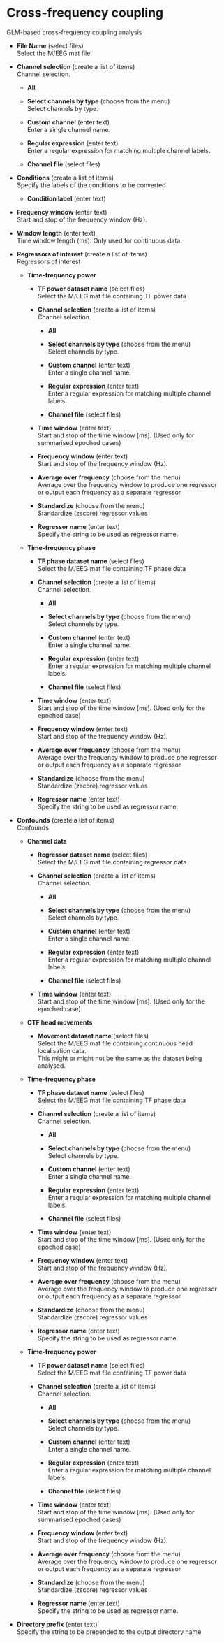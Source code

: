 # Cross-frequency coupling  
GLM-based cross-frequency coupling analysis  

* **File Name** (select files)  
Select the M/EEG mat file.  

* **Channel selection** (create a list of items)  
Channel selection.  

    * **All**   
      

    * **Select channels by type** (choose from the menu)  
    Select channels by type.  

    * **Custom channel** (enter text)  
    Enter a single channel name.  

    * **Regular expression** (enter text)  
    Enter a regular expression for matching multiple channel labels.  

    * **Channel file** (select files)  
      

* **Conditions** (create a list of items)  
Specify the labels of the conditions to be converted.  

    * **Condition label** (enter text)  
      

* **Frequency window** (enter text)  
Start and stop of the frequency window (Hz).  

* **Window length** (enter text)  
Time window length (ms). Only used for continuous data.  

* **Regressors of interest** (create a list of items)  
Regressors of interest  

    * **Time-frequency power**   
      

        * **TF power dataset name** (select files)  
        Select the M/EEG mat file containing TF power data  

        * **Channel selection** (create a list of items)  
        Channel selection.  

            * **All**   
              

            * **Select channels by type** (choose from the menu)  
            Select channels by type.  

            * **Custom channel** (enter text)  
            Enter a single channel name.  

            * **Regular expression** (enter text)  
            Enter a regular expression for matching multiple channel labels.  

            * **Channel file** (select files)  
              

        * **Time window** (enter text)  
        Start and stop of the time window [ms]. (Used only for summarised epoched cases)  

        * **Frequency window** (enter text)  
        Start and stop of the frequency window (Hz).  

        * **Average over frequency** (choose from the menu)  
        Average over the frequency window to produce one regressor  
        or output each frequency as a separate regressor  

        * **Standardize** (choose from the menu)  
        Standardize (zscore) regressor values  

        * **Regressor name** (enter text)  
        Specify the string to be used as regressor name.  

    * **Time-frequency phase**   
      

        * **TF phase dataset name** (select files)  
        Select the M/EEG mat file containing TF phase data  

        * **Channel selection** (create a list of items)  
        Channel selection.  

            * **All**   
              

            * **Select channels by type** (choose from the menu)  
            Select channels by type.  

            * **Custom channel** (enter text)  
            Enter a single channel name.  

            * **Regular expression** (enter text)  
            Enter a regular expression for matching multiple channel labels.  

            * **Channel file** (select files)  
              

        * **Time window** (enter text)  
        Start and stop of the time window [ms]. (Used only for the epoched case)  

        * **Frequency window** (enter text)  
        Start and stop of the frequency window (Hz).  

        * **Average over frequency** (choose from the menu)  
        Average over the frequency window to produce one regressor  
        or output each frequency as a separate regressor  

        * **Standardize** (choose from the menu)  
        Standardize (zscore) regressor values  

        * **Regressor name** (enter text)  
        Specify the string to be used as regressor name.  

* **Confounds** (create a list of items)  
Confounds  

    * **Channel data**   
      

        * **Regressor dataset name** (select files)  
        Select the M/EEG mat file containing regressor data  

        * **Channel selection** (create a list of items)  
        Channel selection.  

            * **All**   
              

            * **Select channels by type** (choose from the menu)  
            Select channels by type.  

            * **Custom channel** (enter text)  
            Enter a single channel name.  

            * **Regular expression** (enter text)  
            Enter a regular expression for matching multiple channel labels.  

            * **Channel file** (select files)  
              

        * **Time window** (enter text)  
        Start and stop of the time window [ms]. (Used only for the epoched case)  

    * **CTF head movements**   
      

        * **Movement dataset name** (select files)  
        Select the M/EEG mat file containing continuous head localisation data.  
        This might or might not be the same as the dataset being analysed.  

    * **Time-frequency phase**   
      

        * **TF phase dataset name** (select files)  
        Select the M/EEG mat file containing TF phase data  

        * **Channel selection** (create a list of items)  
        Channel selection.  

            * **All**   
              

            * **Select channels by type** (choose from the menu)  
            Select channels by type.  

            * **Custom channel** (enter text)  
            Enter a single channel name.  

            * **Regular expression** (enter text)  
            Enter a regular expression for matching multiple channel labels.  

            * **Channel file** (select files)  
              

        * **Time window** (enter text)  
        Start and stop of the time window [ms]. (Used only for the epoched case)  

        * **Frequency window** (enter text)  
        Start and stop of the frequency window (Hz).  

        * **Average over frequency** (choose from the menu)  
        Average over the frequency window to produce one regressor  
        or output each frequency as a separate regressor  

        * **Standardize** (choose from the menu)  
        Standardize (zscore) regressor values  

        * **Regressor name** (enter text)  
        Specify the string to be used as regressor name.  

    * **Time-frequency power**   
      

        * **TF power dataset name** (select files)  
        Select the M/EEG mat file containing TF power data  

        * **Channel selection** (create a list of items)  
        Channel selection.  

            * **All**   
              

            * **Select channels by type** (choose from the menu)  
            Select channels by type.  

            * **Custom channel** (enter text)  
            Enter a single channel name.  

            * **Regular expression** (enter text)  
            Enter a regular expression for matching multiple channel labels.  

            * **Channel file** (select files)  
              

        * **Time window** (enter text)  
        Start and stop of the time window [ms]. (Used only for summarised epoched cases)  

        * **Frequency window** (enter text)  
        Start and stop of the frequency window (Hz).  

        * **Average over frequency** (choose from the menu)  
        Average over the frequency window to produce one regressor  
        or output each frequency as a separate regressor  

        * **Standardize** (choose from the menu)  
        Standardize (zscore) regressor values  

        * **Regressor name** (enter text)  
        Specify the string to be used as regressor name.  

* **Directory prefix** (enter text)  
Specify the string to be prepended to the output directory name  
